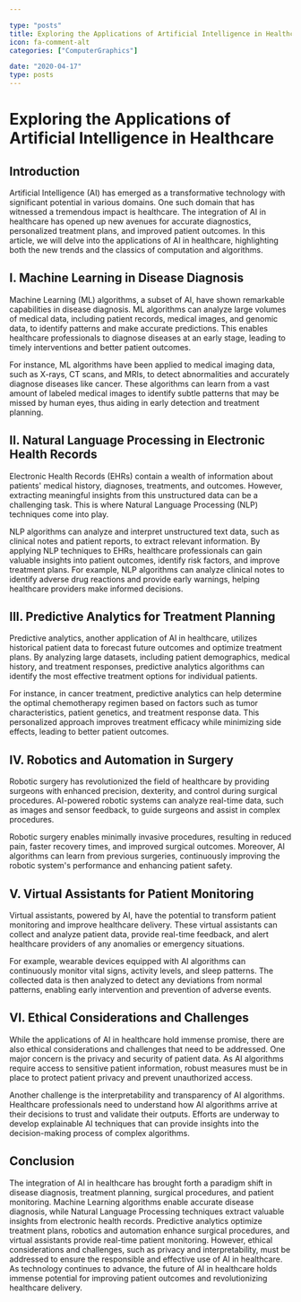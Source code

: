 ```yaml
---

type: "posts"
title: Exploring the Applications of Artificial Intelligence in Healthcare
icon: fa-comment-alt
categories: ["ComputerGraphics"]

date: "2020-04-17"
type: posts
---
```





# Exploring the Applications of Artificial Intelligence in Healthcare

## Introduction

Artificial Intelligence (AI) has emerged as a transformative technology with significant potential in various domains. One such domain that has witnessed a tremendous impact is healthcare. The integration of AI in healthcare has opened up new avenues for accurate diagnostics, personalized treatment plans, and improved patient outcomes. In this article, we will delve into the applications of AI in healthcare, highlighting both the new trends and the classics of computation and algorithms.

## I. Machine Learning in Disease Diagnosis

Machine Learning (ML) algorithms, a subset of AI, have shown remarkable capabilities in disease diagnosis. ML algorithms can analyze large volumes of medical data, including patient records, medical images, and genomic data, to identify patterns and make accurate predictions. This enables healthcare professionals to diagnose diseases at an early stage, leading to timely interventions and better patient outcomes.

For instance, ML algorithms have been applied to medical imaging data, such as X-rays, CT scans, and MRIs, to detect abnormalities and accurately diagnose diseases like cancer. These algorithms can learn from a vast amount of labeled medical images to identify subtle patterns that may be missed by human eyes, thus aiding in early detection and treatment planning.

## II. Natural Language Processing in Electronic Health Records

Electronic Health Records (EHRs) contain a wealth of information about patients' medical history, diagnoses, treatments, and outcomes. However, extracting meaningful insights from this unstructured data can be a challenging task. This is where Natural Language Processing (NLP) techniques come into play.

NLP algorithms can analyze and interpret unstructured text data, such as clinical notes and patient reports, to extract relevant information. By applying NLP techniques to EHRs, healthcare professionals can gain valuable insights into patient outcomes, identify risk factors, and improve treatment plans. For example, NLP algorithms can analyze clinical notes to identify adverse drug reactions and provide early warnings, helping healthcare providers make informed decisions.

## III. Predictive Analytics for Treatment Planning

Predictive analytics, another application of AI in healthcare, utilizes historical patient data to forecast future outcomes and optimize treatment plans. By analyzing large datasets, including patient demographics, medical history, and treatment responses, predictive analytics algorithms can identify the most effective treatment options for individual patients.

For instance, in cancer treatment, predictive analytics can help determine the optimal chemotherapy regimen based on factors such as tumor characteristics, patient genetics, and treatment response data. This personalized approach improves treatment efficacy while minimizing side effects, leading to better patient outcomes.

## IV. Robotics and Automation in Surgery

Robotic surgery has revolutionized the field of healthcare by providing surgeons with enhanced precision, dexterity, and control during surgical procedures. AI-powered robotic systems can analyze real-time data, such as images and sensor feedback, to guide surgeons and assist in complex procedures.

Robotic surgery enables minimally invasive procedures, resulting in reduced pain, faster recovery times, and improved surgical outcomes. Moreover, AI algorithms can learn from previous surgeries, continuously improving the robotic system's performance and enhancing patient safety.

## V. Virtual Assistants for Patient Monitoring

Virtual assistants, powered by AI, have the potential to transform patient monitoring and improve healthcare delivery. These virtual assistants can collect and analyze patient data, provide real-time feedback, and alert healthcare providers of any anomalies or emergency situations.

For example, wearable devices equipped with AI algorithms can continuously monitor vital signs, activity levels, and sleep patterns. The collected data is then analyzed to detect any deviations from normal patterns, enabling early intervention and prevention of adverse events.

## VI. Ethical Considerations and Challenges

While the applications of AI in healthcare hold immense promise, there are also ethical considerations and challenges that need to be addressed. One major concern is the privacy and security of patient data. As AI algorithms require access to sensitive patient information, robust measures must be in place to protect patient privacy and prevent unauthorized access.

Another challenge is the interpretability and transparency of AI algorithms. Healthcare professionals need to understand how AI algorithms arrive at their decisions to trust and validate their outputs. Efforts are underway to develop explainable AI techniques that can provide insights into the decision-making process of complex algorithms.

## Conclusion

The integration of AI in healthcare has brought forth a paradigm shift in disease diagnosis, treatment planning, surgical procedures, and patient monitoring. Machine Learning algorithms enable accurate disease diagnosis, while Natural Language Processing techniques extract valuable insights from electronic health records. Predictive analytics optimize treatment plans, robotics and automation enhance surgical procedures, and virtual assistants provide real-time patient monitoring. However, ethical considerations and challenges, such as privacy and interpretability, must be addressed to ensure the responsible and effective use of AI in healthcare. As technology continues to advance, the future of AI in healthcare holds immense potential for improving patient outcomes and revolutionizing healthcare delivery.